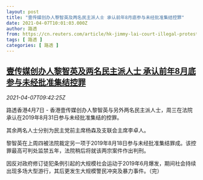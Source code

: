 ```yaml
---
layout: post
title: "壹传媒创办人黎智英及两名民主派人士 承认前年8月底参与未经批准集结控罪"
date: 2021-04-07T10:01:03.000Z
author: 路透
from: https://cn.reuters.com/article/hk-jimmy-lai-court-illegal-protest-0407-idCNKBS2BU17E
tags: [ 路透 ]
categories: [ 路透 ]
---
```

<!--1617789663000-->
[壹传媒创办人黎智英及两名民主派人士 承认前年8月底参与未经批准集结控罪](https://cn.reuters.com/article/hk-jimmy-lai-court-illegal-protest-0407-idCNKBS2BU17E)
------

<div>
<div><i>2021-04-07T09:42:25Z</i></div><p>路透香港4月7日 - 香港壹传媒创办人黎智英与另外两名民主派人士，周三在法院承认在2019年8月31日参与未经批准集结的控罪。</p><p>其余两名人士分别为民主党前主席杨森及支联会主席李卓人。</p><p>黎智英在上周四被法院裁定另一项于2019年8月18日参与未经批准集结罪成。该控罪最高可判处监禁五年，法院稍后将就该两宗案件作出判刑。</p><p>因反对政府修订徒犯条例引起的大规模社会运动于2019年6月爆发，期间社会持续出现多场大型游行，其后更发生大规模警民冲突及暴力事件。（完）</p>
</div>
